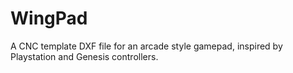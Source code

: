 # WingPad
A CNC template DXF file for an arcade style gamepad, inspired by Playstation and Genesis controllers.
